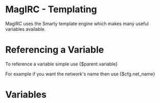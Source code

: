 MagIRC - Templating
===================

MagIRC uses the Smarty template engine which makes many useful variables available.


Referencing a Variable
======================

To reference a variable simple use {$parent.variable}

For example if you want the network's name then use {$cfg.net_name}



Variables
=========